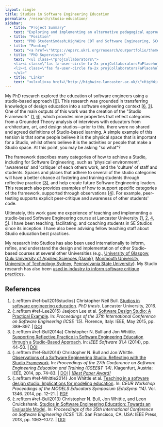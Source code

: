 ```yaml
---
layout: single
title: Studios in Software Engineering Education
permalink: /research/studio-education/
sidebar:
  - title: "Project Summary"
    text: "Exploring and implementing an alternative pedagogical approach in Software Engineering, studio-based learning."
  - title: "Position"
    text: "PhD Student&mdash;HighWire CDT and Software Engineering, SCC, Lancaster University (2010-2015)"
  - title: "Funding"
    text: "<a href=\"https://epsrc.ukri.org/research/ourportfolio/themes/digitaleconomy/activities/cdts/\">EPSRC (Digital Economy Programme)</a>"
  - title: "PhD Supervisors"
    text: "<ul class=\"projCollaborators\">
    <li><i class=\"fas fa-user-circle fa-2x projCollaboratorsFaPlaceholder\" aria-hidden=\"true\"></i>Jon Whittle</li>
    <li><i class=\"fas fa-user-circle fa-2x projCollaboratorsFaPlaceholder\" aria-hidden=\"true\"></i>Leon Cruickshank</li>
    </ul>"
  - title: "Links"
    text: "<ul><li><a href=\"http://highwire.lancaster.ac.uk/\">HighWire CDT</a></li></ul>"
---
```


<!-- markdownlint-disable MD033 -->

My PhD research explored the education of software engineers using a studio-based approach \[[6][Bull2013]\]. This research was grounded in transferring knowledge of design education into a software engineering context \[[6][Bull2013], [3][Bull2014a]\]. One of the main outputs of this work was the creation of the "Studio Framework" \[[1][bull2016studios], [6][Bull2013]\], which provides nine properties that reflect categories from a Grounded Theory analysis of interviews with educators from architecture, art, and design studios&mdash;prior to this, there were no shared and agreed definitions of Studio-based learning. A simple example of this tension is that some people believe it is the physical space that is important for a Studio, whilst others believe it is the activities or people that make a Studio space. At this point, you may be asking "so what"?

The framework describes many categories of how to achieve a Studio, including for Software Engineering, such as 'physical environment', 'awareness' and 'critique' of each others work, and the 'culture' of staff and students. Spaces and places that adhere to several of the studio categories will have a better chance at fostering and training students through reflective practice \[[3][Bull2014a]\], and help create future Software Engineering leaders. This research also provides examples of how to support specific categories of the framework, supported through observations \[[4][Bull2014]\]. For example, peer-testing supports explicit peer-critique and awareness of other students' code.

Ultimately, this work gave me experience of teaching and implementing a studio-based Software Engineering course at Lancaster University \[[1][bull2016studios], [2][Lee2015], [4][Bull2014], [5][Whittle2014]\]. I have been teaching, facilitating, and coaching students in SE Studios since its inception. I have also been advising fellow teaching staff about Studio education best practices.

My research into Studios has also been used internationally to inform, refine, and understand the design and implementation of other Studio-based courses at several other Universities (e.g., [University of Glasgow](https://doi.org/10.1109/CSEET.2017.23 "Experimenting with Realism in Software Engineering Team Projects: An Experience Report"), [Oulu University of Applied Sciences (Oamk)](https://www.abdn.ac.uk/education/research/eitn/journal/112/), [Monmouth University](https://ieeexplore.ieee.org/abstract/document/8424773 "Acquiring Professional Software Engineering Skills through Studio-based Learning"), [University of Technology Sydney](https://doi.org/10.1145/3286960.3286964 "What is the Effect of a Software Studio Experience on a Student’sEmployability?"), [Pennsylvania State University](https://doi.org/10.1109/FIE.2016.7757350 "A design studio course in application development: Lessons learned")). My Studio research has also been [used in industry to inform software critique practices](https://www.zeitspace.com/blog/were-starting-to-critique-software.-heres-why).

## References

<!-- Reference IDs, links, and link title|venue|year -->
[bull2016studios]: #ref-bull2016studios "Studios in software engineering education | PhD Thesis | 2016"
[Lee2015]: #ref-Lee2015 "Software Design Studio: A Practical Example | ICSE | 2015"
[Bull2014a]: #ref-Bull2014a "Supporting Reflective Practice in Software Engineering Education through a Studio-Based Approach | IEEE Software | 2014"
[Bull2014]: #ref-Bull2014 "Observations of a Software Engineering Studio: Reflecting with the Studio Framework | CSEE&T | 2014"
[Whittle2014]: #ref-Whittle2014 "Teaching in a software design studio: Implications for modeling education | EduSymp | 2014"
[Bull2013]: #ref-Bull2013 "Studios in Software Engineering Education: Towards an Evaluable Model | ICSE | 2013"

1. {:.refItem #ref-bull2016studios} Christopher Neil Bull. [Studios in software engineering education](https://eprints.lancs.ac.uk/id/eprint/79064). _PhD thesis_. Lancaster University, 2016.
2. {:.refItem #ref-Lee2015} Jaejoon Lee et al. [Software Design Studio: A Practical Example](https://ieeexplore.ieee.org/document/7202989). In: _Proceedings of the 37th International Conference on Software Engineering (ICSE '15)_. Florence, Italy: IEEE, May 2015, pp. 389–397. \| [DOI](https://doi.org/10.1109/ICSE.2015.171)
3. {:.refItem #ref-Bull2014a} Christopher N. Bull and Jon Whittle. [Supporting Reflective Practice in Software Engineering Education through a Studio-Based Approach](https://ieeexplore.ieee.org/document/6774769). In: _IEEE Software_ 31.4 (2014), pp. 44–50. \| [DOI](https://doi.org/10.1109/MS.2014.52)
4. {:.refItem #ref-Bull2014} Christopher N. Bull and Jon Whittle. [Observations of a Software Engineering Studio: Reflecting  with  the  Studio  Framework](https://ieeexplore.ieee.org/document/6816784).  In: _Proceedings of the 27th Conference on Software Engineering Education and Training (CSEE&T '14)_. Klagenfurt, Austria: IEEE, 2014, pp. 74–83. \| [DOI](https://doi.org/10.1109/CSEET.2014.6816784) \| _[\[Best Paper Award\]](https://conferences.computer.org/cseet/)_
5. {:.refItem #ref-Whittle2014} Jon Whittle et al. [Teaching in a software design studio: Implications for modeling education](http://ceur-ws.org/Vol-1346/). In: _CEUR Workshop Proceedings of the MODELS Educators Symposium (EduSymp '14)_. Vol. 1346. 2014, pp. 12–21. \| [PDF](http://ceur-ws.org/Vol-1346/edusymp2014_paper_1.pdf)
6. {:.refItem #ref-Bull2013} Christopher  N.  Bull,  Jon  Whittle,  and  Leon  Cruickshank. [Studios  in  Software  Engineering Education: Towards an Evaluable Model](https://ieeexplore.ieee.org/document/6606656). In: _Proceedings of the 35th International Conference on Software Engineering (ICSE '13)_. San Francisco, CA, USA: IEEE Press, 2013, pp. 1063–1072. \| [DOI](https://doi.org/10.1109/ICSE.2013.6606656)
